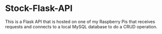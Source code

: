 # Stock-Flask-API
This is a Flask API that is hosted on one of my Raspberry Pis that receives requests and connects to a local MySQL database to do a CRUD operation.
